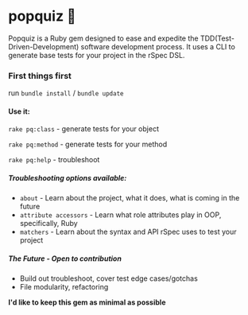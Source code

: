 # popquiz 🚀
Popquiz is a Ruby gem designed to ease and expedite the TDD(Test-Driven-Development) software development process. It uses a CLI to generate base tests for your project in the rSpec DSL.

### First things first

run ```bundle install``` / ```bundle update```

#### Use it:

```rake pq:class``` - generate tests for your object

```rake pq:method``` - generate tests for your method

```rake pq:help``` - troubleshoot

##### Troubleshooting options available:

- ```about``` - Learn about the project, what it does, what is coming in the future
- ```attribute accessors``` - Learn what role attributes play in OOP, specifically, Ruby
- ```matchers``` - Learn about the syntax and API rSpec uses to test your project

##### The Future - Open to contribution
- Build out troubleshoot, cover test edge cases/gotchas
- File modularity, refactoring

**I'd like to keep this gem as minimal as possible**
